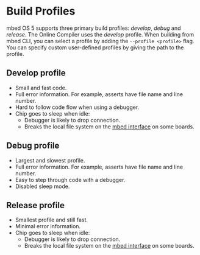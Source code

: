 # Build Profiles
mbed OS 5 supports three primary build profiles: *develop*, *debug* and *release*. The Online Compiler uses the *develop* profile. When building from mbed CLI, you can select a profile by adding the ```--profile <profile>``` flag. You can specify custom user-defined profiles by giving the path to the profile.

## Develop profile
* Small and fast code.
* Full error information. For example, asserts have file name and line number.
* Hard to follow code flow when using a debugger.
* Chip goes to sleep when idle:
    - Debugger is likely to drop connection.
    - Breaks the local file system on the [mbed interface](https://docs.mbed.com/docs/mbed-os-handbook/en/latest/getting_started/mbed_interface/) on some boards.

## Debug profile
* Largest and slowest profile.
* Full error information. For example, asserts have file name and line number.
* Easy to step through code with a debugger.
* Disabled sleep mode.

## Release profile
* Smallest profile and still fast.
* Minimal error information.
* Chip goes to sleep when idle:
    * Debugger is likely to drop connection.
    * Breaks the local file system on the [mbed interface](https://docs.mbed.com/docs/mbed-os-handbook/en/latest/getting_started/mbed_interface/) on some boards.
